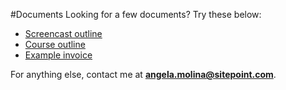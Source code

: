 #Documents
Looking for a few documents? Try these below:

- [Screencast outline](https://drive.google.com/open?id=1xfuVjJOrelmG40Z03eF_iTJ0wX1wk1qzhNyno4rtaf4)
- [Course outline](https://drive.google.com/open?id=1KXA7YuBA1DePdrmaz6WGOmxgGz1XO_wDDEYJeT49yrY)
- [Example invoice](https://docs.google.com/document/d/1ZnVsV0bgICzV0vCV02WYAFbxF7nX6Gkjw31b1QdjMVU/edit?usp=sharing)

For anything else, contact me at **angela.molina@sitepoint.com**.